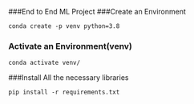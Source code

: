 ###End to End ML Project
###Create an Environment
```
conda create -p venv python=3.8
```
### Activate an Environment(venv)
```
conda activate venv/
```
###Install All the necessary libraries
```
pip install -r requirements.txt
```